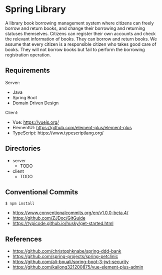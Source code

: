 # Spring Library

A library book borrowing management system where citizens can freely borrow and return books,
and change their borrowing and returning statuses themselves.
Citizens can register their own accounts and check the relevant information of books.
They can borrow and return books.
We assume that every citizen is a responsible citizen who takes good care of books.
They will not borrow books but fail to perform the borrowing registration operation.

## Requirements

Server:

- Java
- Spring Boot
- Domain Driven Design

Client:

- Vue: https://vuejs.org/
- ElementUI: https://github.com/element-plus/element-plus
- TypeScript: https://www.typescriptlang.org/

## Directories

- server
  - TODO
- client
  - TODO

## Conventional Commits

    $ npm install

- https://www.conventionalcommits.org/en/v1.0.0-beta.4/
- https://github.com/ZJDoc/GitGuide
- https://typicode.github.io/husky/get-started.html

## References

- https://github.com/christophknabe/spring-ddd-bank
- https://github.com/spring-projects/spring-petclinic
- https://github.com/ali-bouali/spring-boot-3-jwt-security
- https://github.com/kailong321200875/vue-element-plus-admin

